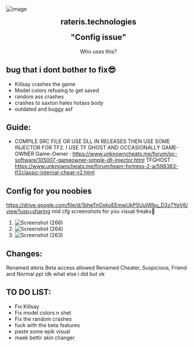 ![image](https://github.com/Saokian/rateris.teknologiz/assets/114639772/8f31ed70-e988-4f93-8d96-0a912129a0aa)
<h2 align="center" style="margin-top: 0px;">rateris.technologies</h2>  
<p align="center" style="margin-bottom: 0px !important;">
<h2 align="center" style="margin-top: 0px;">"Config issue"</h2>
<p align="center">
Who uses this?
  
## bug that i dont bother to fix😎
- Killsay crashes the game
- Model colors refusing to get saved
- random ass crashes
- crashes to saxton hales hotass body
- outdated and buggy asf
  


## Guide:
- COMPILE SRC FILE OR USE DLL IN RELEASES THEN USE SOME INJECTOR FOR TF2. 
I USE TF GHOST AND OCCASIONALLY GAME-OWNER
Game-Owner : https://www.unknowncheats.me/forum/pc-software/105007-gameowner-simple-dll-injector.html
TFGHOST : https://www.unknowncheats.me/forum/team-fortress-2-a/598383-tf2classic-internal-cheat-v2.html

## Config for you noobies
   https://drive.google.com/file/d/1bheTnOxkoEEmwUkP5UulWbu_D3z7YqV6/view?usp=sharing
   mid cfg
   screenshots for you visual freaks🤭
   1. ![Screenshot (266)](https://github.com/Saokian/rateris.teknologiz/assets/114639772/d904ff40-dc71-41d1-a27c-0c99ed584ba0)
   2. ![Screenshot (264)](https://github.com/Saokian/rateris.teknologiz/assets/114639772/768a20f5-23c5-43c6-8d05-588c76f6f159)
   3. ![Screenshot (263)](https://github.com/Saokian/rateris.teknologiz/assets/114639772/c68a7399-07d0-48e7-8279-51a674c5851d)

## Changes:
Renamed ateris
Beta access allowed
Renamed Cheater, Suspicious, Friend and Normal ppl
idk what else i did but ok

## TO DO LIST: 
- Fix Killsay
- Fix model colors n shet
- Fix the random crashes
- fuck with the beta features
- paste some epik visual
- maek bettir skin changer


